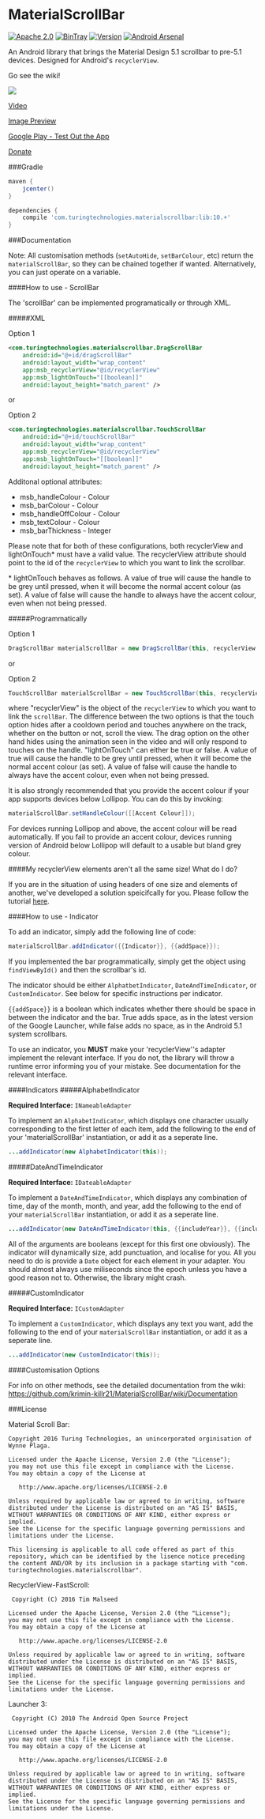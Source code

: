 # MaterialScrollBar

[![Apache 2.0](https://img.shields.io/hexpm/l/plug.svg)](http://www.apache.org/licenses/LICENSE-2.0) [![BinTray](https://img.shields.io/github/release/krimin-killr21/MaterialScrollBar.svg?label=jCenter)](https://bintray.com/krimin-killr21/maven/material-scroll-bar/view) [![Version](https://img.shields.io/badge/API-7%2B-blue.svg?style=flat)](https://android-arsenal.com/api?level=7) [![Android Arsenal](https://img.shields.io/badge/Android%20Arsenal-MaterialScrollBar-blue.svg?style=flat)](https://android-arsenal.com/details/1/2441)

An Android library that brings the Material Design 5.1 scrollbar to pre-5.1 devices. Designed for Android's `recyclerView`.

Go see the wiki!

![](sample.png)

[Video](https://youtu.be/F5glJeAFnA4)

[Image Preview](http://imgur.com/a/2SSeY)

[Google Play - Test Out the App](https://play.google.com/store/apps/details?id=com.turingtechnologies.materialscrollbardemo)

[Donate](https://www.paypal.com/cgi-bin/webscr?cmd=_s-xclick&hosted_button_id=UH23JHQ8K4U2C)

###Gradle

```gradle
maven {
    jcenter()
}
```

```gradle
dependencies {
    compile 'com.turingtechnologies.materialscrollbar:lib:10.+'
}
```
###Documentation

Note: All customisation methods (`setAutoHide`, `setBarColour`, etc) return the `materialScrollBar`, so they can be chained together if wanted. Alternatively, you can just operate on a variable.

####How to use - ScrollBar

The 'scrollBar' can be implemented programatically or through XML.

#####XML

Option 1

```xml
<com.turingtechnologies.materialscrollbar.DragScrollBar
    android:id="@+id/dragScrollBar"
    android:layout_width="wrap_content"
    app:msb_recyclerView="@id/recyclerView"
    app:msb_lightOnTouch="[[boolean]]"
    android:layout_height="match_parent" />
```

or

Option 2

```xml
<com.turingtechnologies.materialscrollbar.TouchScrollBar
    android:id="@+id/touchScrollBar"
    android:layout_width="wrap_content"
    app:msb_recyclerView="@id/recyclerView"
    app:msb_lightOnTouch="[[boolean]]"
    android:layout_height="match_parent" />
```

Additonal optional attributes:

* msb_handleColour - Colour
* msb_barColour - Colour
* msb_handleOffColour - Colour
* msb_textColour - Colour
* msb_barThickness - Integer

Please note that for both of these configurations, both recyclerView and lightOnTouch* must have a valid value. The recyclerView attribute should point to the id of the `recyclerView` to which you want to link the scrollbar.

\* lightOnTouch behaves as follows. A value of true will cause the handle to be grey until pressed, when it will become the normal accent colour (as set). A value of false will cause the handle to always have the accent colour, even when not being pressed.

#####Programmatically

Option 1

```java
DragScrollBar materialScrollBar = new DragScrollBar(this, recyclerView, {{lightOnTouch}});
```

or

Option 2

```java
TouchScrollBar materialScrollBar = new TouchScrollBar(this, recyclerView, {{lightOnTouch}});
```

where "recyclerView" is the object of the `recyclerView` to which you want to link the `scrollBar`. The difference between the two options is that the touch option hides after a cooldown period and touches anywhere on the track, whether on the button or not, scroll the view. The drag option on the other hand hides using the animation seen in the video and will only respond to touches on the handle. "lightOnTouch" can either be true or false. A value of true will cause the handle to be grey until pressed, when it will become the normal accent colour (as set). A value of false will cause the handle to always have the accent colour, even when not being pressed.

It is also strongly recommended that you provide the accent colour if your app supports devices below Lollipop. You can do this by invoking:

```java
materialScrollBar.setHandleColour([[Accent Colour]]);
```

For devices running Lollipop and above, the accent colour will be read automatically. If you fail to provide an accent colour, devices running version of Android below Lollipop will default to a usable but bland grey colour.

####My recyclerView elements aren't all the same size! What do I do?

If you are in the situation of using headers of one size and elements of another, we've developed a solution speicifcally for you. Please follow the tutorial [here](https://github.com/krimin-killr21/MaterialScrollBar/wiki/Header-Tutorial).

####How to use - Indicator

To add an indicator, simply add the following line of code:

```java
materialScrollBar.addIndicator({{Indicator}}, {{addSpace}});
```

If you implemented the bar programmatically, simply get the object using `findViewById()` and then the scrollbar's id.

The indicator should be either `AlphatbetIndicator`, `DateAndTimeIndicator`, or `CustomIndicator`. See below for specific instructions per indicator.

`{{addSpace}}` is a boolean which indicates whether there should be space in between the indicator and the bar. True adds space, as in the latest version of the Google Launcher, while false adds no space, as in the Android 5.1 system scrollbars.

To use an indicator, you **MUST** make your 'recyclerView''s adapter implement the relevant interface. If you do not, the library will throw a runtime error informing you of your mistake. See documentation for the relevant interface.

####Indicators
#####AlphabetIndicator

**Required Interface:** `INameableAdapter`

To implement an `AlphabetIndicator`, which displays one character usually corresponding to the first letter of each item, add the following to the end of your 'materialScrollBar' instantiation, or add it as a seperate line.
```java
...addIndicator(new AlphabetIndicator(this));
```

#####DateAndTimeIndicator

**Required Interface:** `IDateableAdapter`

To implement a `DateAndTimeIndicator`, which displays any combination of time, day of the month, month, and year, add the following to the end of your `materialScrollBar` instantiation, or add it as a seperate line.
```java
...addIndicator(new DateAndTimeIndicator(this, {{includeYear}}, {{includeMonth}}, {{includeDay}}, {{includeTime}}));
```

All of the arguments are booleans (except for this first one obviously). The indicator will dynamically size, add punctuation, and localise for you. All you need to do is provide a `Date` object for each element in your adapter. You should almost always use miliseconds since the epoch unless you have a good reason not to. Otherwise, the library might crash.

#####CustomIndicator

**Required Interface:** `ICustomAdapter`

To implement a `CustomIndicator`, which displays any text you want, add the following to the end of your `materialScrollBar` instantiation, or add it as a seperate line.
```java
...addIndicator(new CustomIndicator(this));
```

####Customisation Options

For info on other methods, see the detailed documentation from the wiki: https://github.com/krimin-killr21/MaterialScrollBar/wiki/Documentation

###License

Material Scroll Bar:

    Copyright 2016 Turing Technologies, an unincorporated orginisation of Wynne Plaga.

    Licensed under the Apache License, Version 2.0 (the "License");
    you may not use this file except in compliance with the License.
    You may obtain a copy of the License at

       http://www.apache.org/licenses/LICENSE-2.0

    Unless required by applicable law or agreed to in writing, software
    distributed under the License is distributed on an "AS IS" BASIS,
    WITHOUT WARRANTIES OR CONDITIONS OF ANY KIND, either express or implied.
    See the License for the specific language governing permissions and
    limitations under the License.
    
    This licensing is applicable to all code offered as part of this
    repository, which can be identified by the lisence notice preceding
    the content AND/OR by its inclusion in a package starting with "com.
    turingtechnologies.materialscrollbar".

RecyclerView-FastScroll:

     Copyright (C) 2016 Tim Malseed
   
    Licensed under the Apache License, Version 2.0 (the "License");
    you may not use this file except in compliance with the License.
    You may obtain a copy of the License at

       http://www.apache.org/licenses/LICENSE-2.0

    Unless required by applicable law or agreed to in writing, software
    distributed under the License is distributed on an "AS IS" BASIS,
    WITHOUT WARRANTIES OR CONDITIONS OF ANY KIND, either express or implied.
    See the License for the specific language governing permissions and
    limitations under the License.

Launcher 3:
 
     Copyright (C) 2010 The Android Open Source Project

    Licensed under the Apache License, Version 2.0 (the "License");
    you may not use this file except in compliance with the License.
    You may obtain a copy of the License at

       http://www.apache.org/licenses/LICENSE-2.0

    Unless required by applicable law or agreed to in writing, software
    distributed under the License is distributed on an "AS IS" BASIS,
    WITHOUT WARRANTIES OR CONDITIONS OF ANY KIND, either express or implied.
    See the License for the specific language governing permissions and
    limitations under the License.
